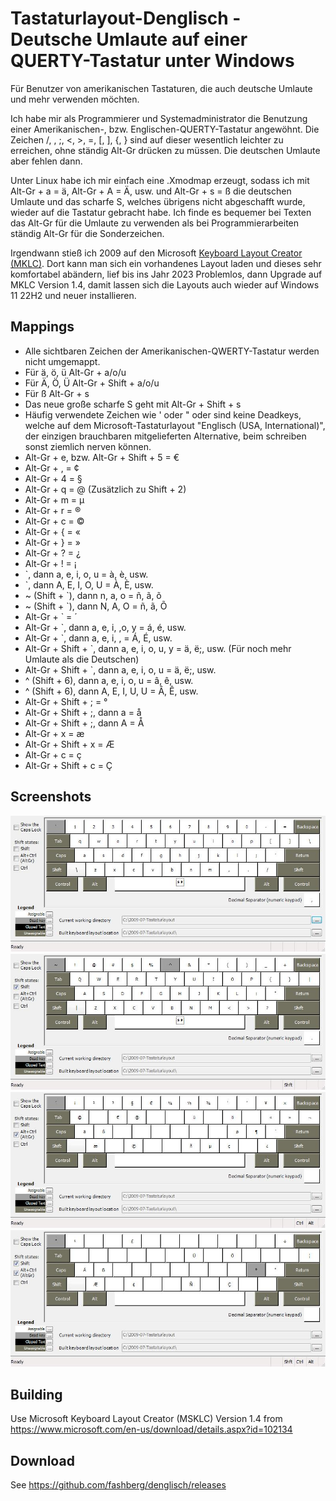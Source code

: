 # Tastaturlayout-Denglisch - Deutsche Umlaute auf einer QUERTY-Tastatur unter Windows

Für Benutzer von amerikanischen Tastaturen, die auch deutsche Umlaute und mehr verwenden möchten.

Ich habe mir als Programmierer und Systemadministrator die Benutzung einer Amerikanischen-, bzw. Englischen-QUERTY-Tastatur angewöhnt. Die Zeichen /, \, ;, <, >, =, [, ], {, } sind auf dieser wesentlich leichter zu erreichen, ohne ständig Alt-Gr drücken zu müssen. Die deutschen Umlaute aber fehlen dann.

Unter Linux habe ich mir einfach eine .Xmodmap erzeugt, sodass ich mit Alt-Gr + a = ä, Alt-Gr + A = Ä, usw. und Alt-Gr + s = ß die deutschen Umlaute und das scharfe S, welches übrigens nicht abgeschafft wurde, wieder auf die Tastatur gebracht habe. Ich finde es bequemer bei Texten das Alt-Gr für die Umlaute zu verwenden als bei Programmierarbeiten ständig Alt-Gr für die Sonderzeichen.

Irgendwann stieß ich 2009 auf den Microsoft [Keyboard Layout Creator (MKLC)](https://www.microsoft.com/en-us/download/details.aspx?id=102134). Dort kann man sich ein vorhandenes Layout laden und dieses sehr komfortabel abändern, lief bis ins Jahr 2023 Problemlos, dann Upgrade auf MKLC Version 1.4, damit lassen sich die Layouts auch wieder auf Windows 11 22H2 und neuer installieren.

## Mappings

* Alle sichtbaren Zeichen der Amerikanischen-QWERTY-Tastatur werden nicht umgemappt.
* Für ä, ö, ü Alt-Gr + a/o/u
* Für Ä, Ö, Ü Alt-Gr + Shift + a/o/u
* Für ß Alt-Gr + s
* Das neue große scharfe S geht mit Alt-Gr + Shift + s
* Häufig verwendete Zeichen wie ' oder " oder sind keine Deadkeys, welche auf dem Microsoft-Tastaturlayout "Englisch (USA, International)", der einzigen brauchbaren mitgelieferten Alternative, beim schreiben sonst ziemlich nerven können.
* Alt-Gr + e, bzw. Alt-Gr + Shift + 5 = €
* Alt-Gr + , = ¢
* Alt-Gr + 4 = §
* Alt-Gr + q = @ (Zusätzlich zu Shift + 2)
* Alt-Gr + m = µ
* Alt-Gr + r = ®
* Alt-Gr + c = ©
* Alt-Gr + { = «
* Alt-Gr + } = »
* Alt-Gr + ? = ¿
* Alt-Gr + ! = ¡
* `, dann a, e, i, o, u = à, è, usw.
* `, dann A, E, I, O, U = À, È, usw.
* ~ (Shift + `), dann n, a, o = ñ, ã, õ
* ~ (Shift + `), dann N, A, O = ñ, ã, Õ
* Alt-Gr + ` = ´
* Alt-Gr + `, dann a, e, i, ,o, y = á, é, usw.
* Alt-Gr + `, dann a, e, i, , = Á, É, usw.
* Alt-Gr + Shift + `, dann a, e, i, o, u, y = ä, ë;, usw. (Für noch mehr Umlaute als die Deutschen)
* Alt-Gr + Shift + `, dann a, e, i, o, u = ä, ë;, usw.
* ^ (Shift + 6), dann a, e, i, o, u = â, ê, usw.
* ^ (Shift + 6), dann A, E, I, U, U = Â, Ê, usw.
* Alt-Gr + Shift + ; = °
* Alt-Gr + Shift + ;, dann a = å
* Alt-Gr + Shift + ;, dann A = Å
* Alt-Gr + x = æ
* Alt-Gr + Shift + x = Æ
* Alt-Gr + c = ç
* Alt-Gr + Shift + c = Ç

## Screenshots

![normal](images/Dengl.jpg)
![shift](images/DenglShft.jpg)
![altgr](images/DenglAltGr.jpg)
![shiftaltgr](images/DenglShftAltGr.jpg)

## Building

Use Microsoft Keyboard Layout Creator (MSKLC) Version 1.4 from <https://www.microsoft.com/en-us/download/details.aspx?id=102134>

## Download

See <https://github.com/fashberg/denglisch/releases>
